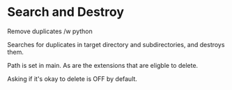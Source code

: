 Search and Destroy
=========

Remove duplicates /w python

Searches for duplicates in target directory and subdirectories, and destroys them.

Path is set in main.
As are the extensions that are eligble to delete.

Asking if it's okay to delete is OFF by default. 

